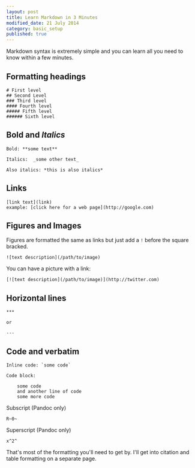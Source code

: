```yaml
---
layout: post
title: Learn Markdown in 3 Minutes
modified_date: 21 July 2014
category: basic_setup
published: true
---
```


Markdown syntax is extremely simple and you can learn all you need to know within a few minutes.<!--more-->

## Formatting headings

```
# First level
## Second Level
### Third level
#### Fourth level
##### Fifth level
###### Sixth level
```

## **Bold** and _Italics_

```
Bold: **some text**

Italics:  _some other text_

Also italics: *this is also italics*
```

## Links

```
[link text](link)
example: [click here for a web page](http://google.com)
```
## Figures and Images

Figures are formatted the same as links but just add a `!` before the square bracked.

```
![text description](/path/to/image)
```

You can have a picture with a link:

```
[![text description](/path/to/image)](http://twitter.com)
```

## Horizontal lines

```
***

or

---
```

## Code and verbatim

```
Inline code: `some code`

Code block:

    some code
    and another line of code
    some more code

```

Subscript (Pandoc only)

```
R~0~
```

Superscript (Pandoc only)

```
x^2^
```

That's most of the formatting you'll need to get by. I'll get into citation and table formatting on a separate page.
